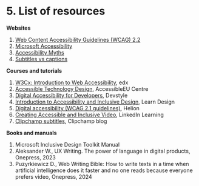 # 5. List of resources

**Websites**

1. [Web Content Accessibility Guidelines (WCAG) 2.2](https://www.w3.org/TR/WCAG22/)
2. [Microsoft Accessibility](https://www.microsoft.com/en-us/accessibility)
3. [Accessibility Myths](https://a11ymyths.com/)
4. [Subtitles vs captions](https://www.rask.ai/blog/subtitles-vs-captions-breaking-down-the-difference)

**Courses and tutorials**

1. [W3Cx: Introduction to Web Accessibility](https://www.edx.org/learn/web-accessibility/the-world-wide-web-consortium-w3c-introduction-to-web-accessibility), edx
2. [Accessible Technology Design](https://accessible-eu-centre.ec.europa.eu/content-corner/events/accessibleeu-training-course-accessible-technology-design-ot-eu-01-2023-11-15_en), AccessibleEU Centre
3. [Digital Accessibility for Developers](https://devbites.pl/kursy/dostepnosc-cyfrowa/), Devstyle
4. [Introduction to Accessibility and Inclusive Design](https://www.learndesign.pl/warsztaty/wprowadzenie-do-dostepnosci-i-projektowania-bez-wykluczen), Learn Design
5. [Digital accessibility (WCAG 2.1 guidelines)](https://helion.pl/kurs/dostepnosc-cyfrowa-kurs-video-wprowadzenie-do-tematyki-i-wytycznych-wcag-2-1-michal-wiktor-zmijewski-tomasz-pluta-mariusz-bor,vdoscy.html), Helion
6. [Creating Accessible and Inclusive Video](https://www.linkedin.com/learning/creating-accessible-and-inclusive-video), LinkedIn Learning
7. [Clipchamp subtitles](https://clipchamp.com/en/blog/add-subtitles-videos-benefits-easy-hacks/), Clipchamp blog

**Books and manuals**

1. Microsoft Inclusive Design Toolkit Manual
2. Aleksander W., UX Writing. The power of language in digital products, Onepress, 2023
3. Puzyrkiewicz D., Web Writing Bible: How to write texts in a time when artificial intelligence does it faster and no one reads because everyone prefers video, Onepress, 2024